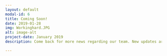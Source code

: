 ```yaml
---
layout: default
modal-id: 6
title: Coming Soon!
date: 2019-01-28
img: Workinghard.JPG
alt: image-alt
project-date: January 2019
description: Come back for more news regarding our team. New updates are coming soon. Check out our Twitter and Facebook accounts for more about us.

---
```

